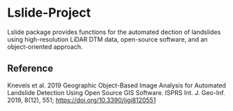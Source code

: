 Lslide-Project
=========

Lslide package provides functions for the automated dection of landslides using high-resolution LiDAR DTM data, open-source software, and an object-oriented approach.


## Reference

Knevels et al. 2019 Geographic Object-Based Image Analysis for Automated Landslide Detection Using Open Source GIS Software. ISPRS Int. J. Geo-Inf. 2019, 8(12), 551; https://doi.org/10.3390/ijgi8120551
